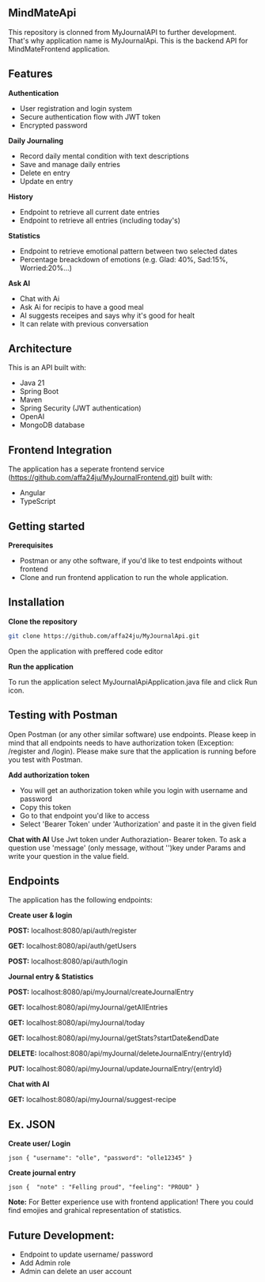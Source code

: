## MindMateApi
This repository is clonned from MyJournalAPI to further development. That's why application name is MyJournalApi. This is the backend API for MindMateFrontend application. 

## Features
**Authentication**
- User registration and login system
- Secure authentication flow with JWT token
- Encrypted password

**Daily Journaling**
- Record daily mental condition with text descriptions
- Save and manage daily entries
- Delete en entry
- Update en entry

**History**
- Endpoint to retrieve all current date entries
- Endpoint to retrieve all entries (including today's)

**Statistics**
- Endpoint to retrieve emotional pattern between two selected dates
- Percentage breackdown of emotions (e.g. Glad: 40%, Sad:15%, Worried:20%...)

**Ask AI**
- Chat with Ai
- Ask Ai for recipis to have a good meal
- AI suggests receipes and says why it's good for healt
- It can relate with previous conversation

## Architecture
This is an API built with:
- Java 21
- Spring Boot
- Maven
- Spring Security (JWT authentication)
- OpenAI 
- MongoDB database

## Frontend Integration
The application has a seperate frontend service (https://github.com/affa24ju/MyJournalFrontend.git) built with:
- Angular
- TypeScript

## Getting started
**Prerequisites**
- Postman or any othe software, if you'd like to test endpoints without frontend
- Clone and run frontend application to run the whole application. 

## Installation
**Clone the repository**
```bash
git clone https://github.com/affa24ju/MyJournalApi.git
```
Open the application with preffered code editor

**Run the application**

To run the application select MyJournalApiApplication.java file and click Run icon.

## Testing with Postman
Open Postman (or any other similar software) use endpoints. Please keep in mind that all endpoints needs to have authorization token (Exception: /register and /login).
Please make sure that the application is running before you test with Postman.

**Add authorization token**
- You will get an authorization token while you login with username and password
- Copy this token
- Go to that endpoint you'd like to access
- Select 'Bearer Token' under 'Authorization' and paste it in the given field

**Chat with AI**
Use Jwt token under Authoraziation- Bearer token. To ask a question use 'message' (only message, without '')key under Params and write your question in the value field. 

## Endpoints
The application has the following endpoints:

**Create user & login**

**POST:** localhost:8080/api/auth/register

**GET:** localhost:8080/api/auth/getUsers

**POST:** localhost:8080/api/auth/login

**Journal entry & Statistics**

**POST:** localhost:8080/api/myJournal/createJournalEntry

**GET:** localhost:8080/api/myJournal/getAllEntries

**GET:** localhost:8080/api/myJournal/today

**GET:** localhost:8080/api/myJournal/getStats?startDate&endDate

**DELETE:** localhost:8080/api/myJournal/deleteJournalEntry/{entryId}

**PUT:** localhost:8080/api/myJournal/updateJournalEntry/{entryId}

**Chat with AI**

**GET:** localhost:8080/api/myJournal/suggest-recipe

## Ex. JSON
**Create user/ Login**

`json { "username": "olle", "password": "olle12345" } `

**Create journal entry**

`json { 
  "note" : "Felling proud",
   "feeling": "PROUD"
} `

**Note:** For Better experience use with frontend application! There you could find emojies and grahical representation of statistics.  

## Future Development:
- Endpoint to update username/ password
- Add Admin role
- Admin can delete an user account

